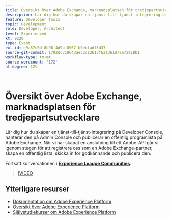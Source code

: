 ```yaml
---
title: Översikt över Adobe Exchange, marknadsplatsen för tredjepartsutvecklare
description: Lär dig hur du skapar en tjänst-till-tjänst-integrering på Developer Console, hanterar den på Admin Console och publicerar en offentlig programlista på Adobe Exchange. När vi har skapat en anslutning till ett Adobe-API går vi igenom stegen för att registrera oss som en Adobe Exchange-partner, skapa en offentlig lista, skicka in för godkännande och publicera den.
feature: Developer Tools
topic: Development
role: Developer, Architect
level: Experienced
kt: 9220
type: Event
exl-id: e9a57c6d-8b98-4d9b-8967-b9ebfadf5d37
source-git-commit: 1792dc318643aec2c12613f621361d72a7a918b1
workflow-type: tm+mt
source-wordcount: '172'
ht-degree: 12%

---
```


# Översikt över Adobe Exchange, marknadsplatsen för tredjepartsutvecklare

Lär dig hur du skapar en tjänst-till-tjänst-integrering på Developer Console, hanterar den på Admin Console och publicerar en offentlig programlista på Adobe Exchange. När vi har skapat en anslutning till ett Adobe-API går vi igenom stegen för att registrera oss som en Adobe Exchange-partner, skapa en offentlig lista, skicka in för godkännande och publicera den.

Fortsätt konversationen i **[Experience League Communities](https://adobe.ly/3ooiltm)**.

>[!VIDEO](https://video.tv.adobe.com/v/337841/?quality=12&learn=on&hidetitle=true)

## Ytterligare resurser

- [Dokumentation om Adobe Experience Platform](https://experienceleague.adobe.com/docs/experience-platform.html)
- [Översikt över Adobe Experience Platform](https://experienceleague.adobe.com/docs/experience-platform/landing/home.html)
- [Självstudiekurser om Adobe Experience Platform](https://experienceleague.adobe.com/docs/platform-learn/tutorials/overview.html?lang=sv)
